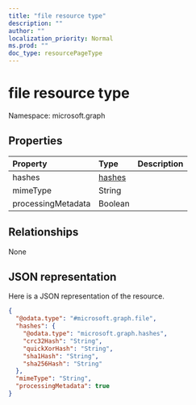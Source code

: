 ```yaml
---
title: "file resource type"
description: ""
author: ""
localization_priority: Normal
ms.prod: ""
doc_type: resourcePageType
---
```


# file resource type


Namespace: microsoft.graph



## Properties
|Property|Type|Description|
|:---|:---|:---|
|hashes|[hashes](../resources/hashes.md)||
|mimeType|String||
|processingMetadata|Boolean||

## Relationships
None

## JSON representation
Here is a JSON representation of the resource.
<!-- {
  "blockType": "resource",
  "@odata.type": "microsoft.graph.file"
}
-->
``` json
{
  "@odata.type": "#microsoft.graph.file",
  "hashes": {
    "@odata.type": "microsoft.graph.hashes",
    "crc32Hash": "String",
    "quickXorHash": "String",
    "sha1Hash": "String",
    "sha256Hash": "String"
  },
  "mimeType": "String",
  "processingMetadata": true
}
```

